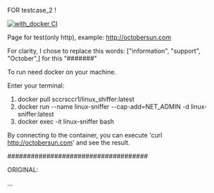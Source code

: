 FOR testcase_2 !

[![with_docker CI](https://github.com/ruslanakhmett/test_cases/actions/workflows/ci.yml/badge.svg)](https://github.com/ruslanakhmett/test_cases/actions/workflows/ci.yml)

Page for test(only http), example: http://octobersun.com

For clarity, I chose to replace this words: ["information", "support", "October",] for this "#######"

To run need docker on your machine.

Enter your terminal:
1. docker pull sccrsccr1/linux_shiffer:latest
2. docker run --name linux-sniffer --cap-add=NET_ADMIN -d linux-sniffer:latest
3. docker exec -it linux-sniffer bash

By connecting to the container, you can execute 'curl http://octobersun.com' and see the result.



####################################

ORIGINAL:

...
<head>
<meta http-equiv="Content-Type" content="text/html; charset=utf-8" />
<title>October Sun Business Solutions</title>
<style type="text/css">

<p class="style1">
<img alt="October Sun Business Solutions" longdesc="Providing Information Technology Services to Businesses" src="OSimages/os%20b.jpg" width="700" height="165" />&nbsp;&nbsp;&nbsp;&nbsp;&nbsp;&nbsp;&nbsp;&nbsp;&nbsp;&nbsp;&nbsp;&nbsp;&nbsp;&nbsp;&nbsp;&nbsp;&nbsp;&nbsp; </p>
<p class="style2">simple information technology support for business</p>
<p class="style2">&nbsp;</p>

...

######################################

PROCESSED:

...
<head>
<meta http-equiv="Content-Type" content="text/html; charset=utf-8" />
<title>####### Sun Business Solutions</title>
<style type="text/css">

<p class="style1">
<img alt="####### Sun Business Solutions" longdesc="Providing ####### Technology Services to Businesses" src="OSimages/os%20b.jpg" width="700" height="165" />&nbsp;&nbsp;&nbsp;&nbsp;&nbsp;&nbsp;&nbsp;&nbsp;&nbsp;&nbsp;&nbsp;&nbsp;&nbsp;&nbsp;&nbsp;&nbsp;&nbsp;&nbsp; </p>
<p class="style2">simple ####### technology ####### for business</p>
<p class="style2">&nbsp;</p>

...